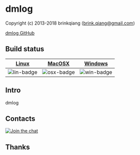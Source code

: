 # dmlog

Copyright (c) 2013-2018 brinkqiang (brink.qiang@gmail.com)

[dmlog GitHub](https://github.com/brinkqiang/dmlog)

## Build status
| [Linux][lin-link] | [MacOSX][osx-link] | [Windows][win-link] |
| :---------------: | :----------------: | :-----------------: |
| ![lin-badge]      | ![osx-badge]       | ![win-badge]        |

[lin-badge]: https://travis-ci.org/brinkqiang/dmlog.svg?branch=master "Travis build status"
[lin-link]:  https://travis-ci.org/brinkqiang/dmlog "Travis build status"
[osx-badge]: https://travis-ci.org/brinkqiang/dmlog.svg?branch=master "Travis build status"
[osx-link]:  https://travis-ci.org/brinkqiang/dmlog "Travis build status"
[win-badge]: https://ci.appveyor.com/api/projects/status/github/brinkqiang/dmlog?branch=master&svg=true "AppVeyor build status"
[win-link]:  https://ci.appveyor.com/project/brinkqiang/dmlog "AppVeyor build status"

## Intro
dmlog

## Contacts
[![Join the chat](https://badges.gitter.im/brinkqiang/dmlog/Lobby.svg)](https://gitter.im/brinkqiang/dmlog)

## Thanks
